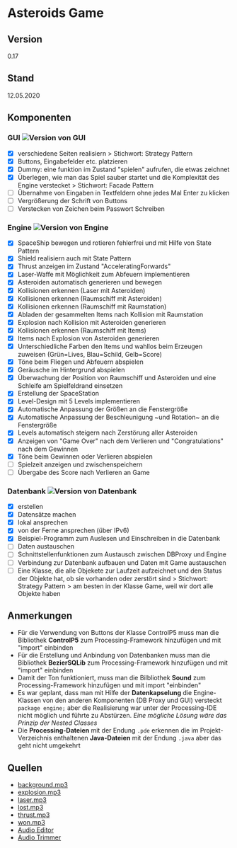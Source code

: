 ﻿# Asteroids Game

## Version
0.17

## Stand
12.05.2020

## Komponenten

### GUI ![Version von GUI](https://img.shields.io/static/v1?label=Version&message=0.5&color=informational)
- [x] verschiedene Seiten realisiern > Stichwort: Strategy Pattern
- [x] Buttons, Eingabefelder etc. platzieren
- [x] Dummy: eine funktion im Zustand "spielen" aufrufen, die etwas zeichnet
- [x] Überlegen, wie man das Spiel sauber startet und die Komplexität des Engine verstecket > Stichwort: Facade Pattern
- [ ] Übernahme von Eingaben in Textfeldern ohne jedes Mal Enter zu klicken
- [ ] Vergrößerung der Schrift von Buttons
- [ ] Verstecken von Zeichen beim Passwort Schreiben

### Engine ![Version von Engine](https://img.shields.io/static/v1?label=Version&message=2.2&color=informational)
- [x] SpaceShip bewegen und rotieren fehlerfrei und mit Hilfe von State Pattern
- [x] Shield realisiern auch mit State Pattern
- [x] Thrust anzeigen im Zustand "AcceleratingForwards"
- [x] Laser-Waffe mit Möglichkeit zum Abfeuern implementieren
- [x] Asteroiden automatisch generieren und bewegen
- [x] Kollisionen erkennen (Laser mit Asteroiden)
- [x] Kollisionen erkennen (Raumschiff mit Asteroiden)
- [x] Kollisionen erkennen (Raumschiff mit Raumstation)
- [x] Abladen der gesammelten Items nach Kollision mit Raumstation
- [x] Explosion nach Kollision mit Asteroiden generieren
- [x] Kollisionen erkennen (Raumschiff mit Items)
- [x] Items nach Explosion von Asteroiden generieren
- [x] Unterschiedliche Farben den Items und wahllos beim Erzeugen zuweisen (Grün=Lives, Blau=Schild, Gelb=Score)
- [x] Töne beim Fliegen und Abfeuern abspielen
- [x] Geräusche im Hintergrund abspielen
- [x] Überwachung der Position von Raumschiff und Asteroiden und eine Schleife am Spielfeldrand einsetzen
- [x] Erstellung der SpaceStation
- [x] Level-Design mit 5 Levels implementieren
- [x] Automatische Anpassung der Größen an die Fenstergröße
- [x] Automatische Anpassung der Beschleunigung ~und Rotation~ an die Fenstergröße
- [x] Levels automatisch steigern nach Zerstörung aller Asteroiden
- [x] Anzeigen von "Game Over" nach dem Verlieren und "Congratulations" nach dem Gewinnen
- [x] Töne beim Gewinnen oder Verlieren abspielen
- [ ] Spielzeit anzeigen und zwischenspeichern
- [ ] Übergabe des Score nach Verlieren an Game

### Datenbank ![Version von Datenbank](https://img.shields.io/static/v1?label=Version&message=0.6&color=informational)
- [x] erstellen
- [x] Datensätze machen
- [x] lokal ansprechen
- [x] von der Ferne ansprechen (über IPv6)
- [x] Beispiel-Programm zum Auslesen und Einschreiben in die Datenbank
- [ ] Daten austauschen
- [ ] Schnittstellenfunktionen zum Austausch zwischen DBProxy und Engine
- [ ] Verbindung zur Datenbank aufbauen und Daten mit Game austauschen
- [ ] Eine Klasse, die alle Objekete zur Laufzeit aufzeichnet und den Status der Objekte hat, ob sie vorhanden oder zerstört sind > Stichwort: Strategy Pattern > am besten in der Klasse Game, weil wir dort alle Objekte haben

## Anmerkungen
- Für die Verwendung von Buttons der Klasse ControlP5 muss man die Bibliothek **ControlP5** zum Processing-Framework hinzufügen und mit "import" einbinden
- Für die Erstellung und Anbindung von Datenbanken muss man die Bibliothek **BezierSQLib** zum Processing-Framework hinzufügen und mit "import" einbinden
- Damit der Ton funktioniert, muss man die Bilbliothek **Sound** zum Processing-Framework hinzufügen und mit import "einbinden"
- Es war geplant, dass man mit Hilfe der **Datenkapselung** die Engine-Klassen von den anderen Komponenten (DB Proxy und GUI) versteckt `package engine;` aber die Realisierung war unter der Processing-IDE nicht möglich und führte zu Abstürzen. *Eine mögliche Lösung wäre das Prinzip der Nested Classes*
- Die **Processing-Dateien** mit der Endung `.pde` erkennen die im Projekt-Verzeichnis enthaltenen **Java-Dateien** mit der Endung `.java` aber das geht nicht umgekehrt

## Quellen
- [background.mp3](http://soundbible.com/2213-Alien-Spaceship-UFO.html)
- [explosion.mp3](http://soundbible.com/1986-Bomb-Exploding.html)
- [laser.mp3](http://soundbible.com/201-Missile-Fire-War.html)
- [lost.mp3](http://soundbible.com/2054-Evil-Laugh-Male-9.html) 
- [thrust.mp3](http://soundbible.com/1498-Rocket.html)
- [won.mp3](http://soundbible.com/1003-Ta-Da.html)
- [Audio Editor](https://twistedwave.com/online)
- [Audio Trimmer](https://audiotrimmer.com/)
